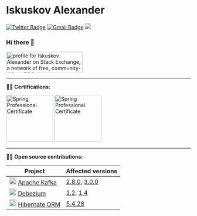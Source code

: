 # Iskuskov Alexander
[![Twitter Badge](https://img.shields.io/badge/-@iskuskov-1ca0f1?style=flat-square&labelColor=1ca0f1&logo=twitter&logoColor=white&link=https://twitter.com/iskuskov)](https://twitter.com/iskuskov) 
[![Gmail Badge](https://img.shields.io/badge/-iskuskov@gmail.com-c14438?style=flat-square&logo=Gmail&logoColor=white&link=mailto:iskuskov@gmail.com)](mailto:iskuskov@gmail.com)
![](https://komarev.com/ghpvc/?username=Iskuskov&color=orange)

### Hi there 👋

<a href="https://stackexchange.com/users/4734827/iskuskov-alexander"><img src="https://stackexchange.com/users/flair/4734827.png" width="208" height="58" alt="profile for Iskuskov Alexander on Stack Exchange, a network of free, community-driven Q&amp;A sites" title="profile for Iskuskov Alexander on Stack Exchange, a network of free, community-driven Q&amp;A sites" /></a>

<!--
**Iskuskov/Iskuskov** is a ✨ _special_ ✨ repository because its `README.md` (this file) appears on your GitHub profile.

Here are some ideas to get you started:

- 🔭 I’m currently working on ...
- 🌱 I’m currently learning ...
- 👯 I’m looking to collaborate on ...
- 🤔 I’m looking for help with ...
- 💬 Ask me about ...
- 📫 How to reach me: ...
- 😄 Pronouns: ...
- ⚡ Fun fact: ...
-->

-----

:man_student: **Certifications:**

<a href="https://catalog-education.oracle.com/pls/certview/sharebadge?id=181D77838B3DD9ADD2D016938066277066C8B64ADAAB3980CC956724E9611D56"><img src="https://brm-workforce.oracle.com/pdf/certview/images/Oracle_Java_SE_11_Developer.png" width="128" height="128" alt="Spring Professional Certificate" title="Spring Professional Certificate"/></a> 
<a href="http://bcert.me/slrrzwwen"><img src="https://user-images.githubusercontent.com/1679537/140550516-51f0e2e2-163b-4a43-9d2d-b9b99ef90cf0.png" width="128" height="128" alt="Spring Professional Certificate" title="Spring Professional Certificate"/></a> 

-----

:man_technologist: **Open source contributions:**

| Project | Affected versions |
| --- | --- |
| <img src="https://cdn.icon-icons.com/icons2/2248/PNG/32/apache_kafka_icon_138937.png" height="20" />  [Apache Kafka](https://github.com/apache/kafka) | [2.8.0](https://blogs.apache.org/kafka/entry/what-s-new-in-apache5), [3.0.0](https://blogs.apache.org/kafka/date/20210921) |
| <img src="https://avatars.githubusercontent.com/u/11964329?s=200&v=4" height="20" />  [Debezium](https://github.com/debezium/debezium) | [1.2](https://debezium.io/blog/2020/06/24/debezium-1-2-final-released/), [1.4](https://debezium.io/blog/2021/01/07/debezium-1-4-final-released/) |
| <img src="https://cdn.icon-icons.com/icons2/2699/PNG/32/hibernate_logo_icon_171004.png" height="20" />  [Hibernate ORM](https://github.com/hibernate/hibernate-orm) | [5.4.28](https://in.relation.to/2021/02/09/hibernate-orm-5428-final-release/) |
